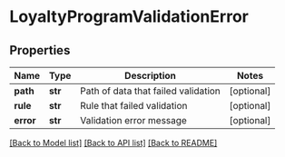 # LoyaltyProgramValidationError

## Properties
Name | Type | Description | Notes
------------ | ------------- | ------------- | -------------
**path** | **str** | Path of data that failed validation | [optional] 
**rule** | **str** | Rule that failed validation | [optional] 
**error** | **str** | Validation error message | [optional] 

[[Back to Model list]](../README.md#documentation-for-models) [[Back to API list]](../README.md#documentation-for-api-endpoints) [[Back to README]](../README.md)


